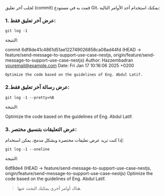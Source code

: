 
لجلب  آخر تعليق (commit) قمت به في مستودع Git، يمكنك استخدام أحد الأوامر التالية:


### **1. عرض آخر تعليق فقط:**

```
git log -1
```

النتيجة:


commit 6df8de41c4861d51ae122749026858ca08ad44fd (HEAD -> feature/send-message-to-support-use-case-nestjs, origin/feature/send-message-to-support-use-case-nestjs)
Author: Hazzembadran <youremail@example.com>
Date:   Fri Jan 17 10:16:06 2025 +0200

    Optimize the code based on the guidelines of Eng. Abdul Latif.

### **2.عرض رسالة آخر تعليق فقط:**


```
git log -1 --pretty=%B
```

النتيجة:

Optimize the code based on the guidelines of Eng. Abdul Latif.



### **3. عرض التعليقات بتنسيق مختصر:**

إذا كنت تريد عرض تعليقات مختصرة وبشكل مدمج، يمكن استخدام:

```
git log -1 --oneline
```

النتيجة:

6df8de4 (HEAD -> feature/send-message-to-support-use-case-nestjs, origin/feature/send-message-to-support-use-case-nestjs) Optimize the code based on the guidelines of Eng. Abdul Latif.


> هناك أوامر أخرى يمكنك البحث عنها.
